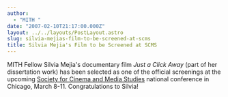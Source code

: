 ```yaml
---
author:
  - "MITH "
date: "2007-02-10T21:17:00.000Z"
layout: ../../layouts/PostLayout.astro
slug: silvia-mejias-film-to-be-screened-at-scms
title: Silvia Mejia's Film to be Screened at SCMS
---
```


MITH Fellow Silvia Mejia's documentary film _Just a Click Away_ (part of her dissertation work) has been selected as one of the official screenings at the upcoming [Society for Cinema and Media Studies](http://www.cmstudies.org/) national conference in Chicago, March 8-11. Congratulations to Silvia!
